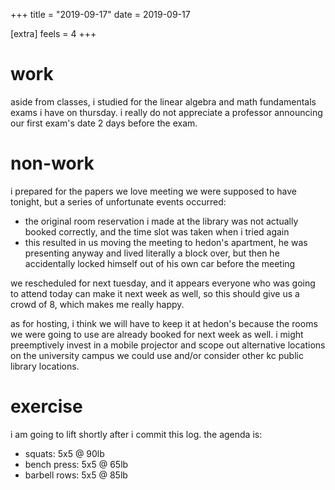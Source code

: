 +++
title = "2019-09-17"
date = 2019-09-17

[extra]
feels = 4
+++

# work
aside from classes, i studied for the linear algebra and math fundamentals
exams i have on thursday. i really do not appreciate a professor announcing our
first exam's date 2 days before the exam.

# non-work
i prepared for the papers we love meeting we were supposed to have tonight, but
a series of unfortunate events occurred:
- the original room reservation i made at the library was not actually booked
  correctly, and the time slot was taken when i tried again
- this resulted in us moving the meeting to hedon's apartment, he was
  presenting anyway and lived literally a block over, but then he accidentally
  locked himself out of his own car before the meeting
  
we rescheduled for next tuesday, and it appears everyone who was going to
attend today can make it next week as well, so this should give us a crowd of
8, which makes me really happy.

as for hosting, i think we will have to keep it at hedon's because the rooms we
were going to use are already booked for next week as well. i might
preemptively invest in a mobile projector and scope out alternative locations
on the university campus we could use and/or consider other kc public library
locations.

# exercise
i am going to lift shortly after i commit this log. the agenda is:
- squats: 5x5 @ 90lb
- bench press: 5x5 @ 65lb
- barbell rows: 5x5 @ 85lb
